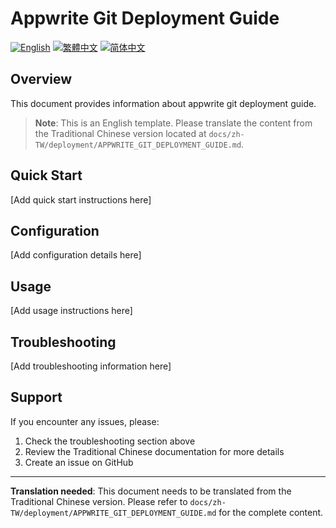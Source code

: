 # Appwrite Git Deployment Guide

[![English](https://img.shields.io/badge/Language-English-blue)](APPWRITE_GIT_DEPLOYMENT_GUIDE.md)
[![繁體中文](https://img.shields.io/badge/Language-繁體中文-red)](../zh-TW/deployment/APPWRITE_GIT_DEPLOYMENT_GUIDE.md)
[![简体中文](https://img.shields.io/badge/Language-简体中文-green)](../zh-CN/deployment/APPWRITE_GIT_DEPLOYMENT_GUIDE.md)

## Overview

This document provides information about appwrite git deployment guide.

> **Note**: This is an English template. Please translate the content from the Traditional Chinese version located at `docs/zh-TW/deployment/APPWRITE_GIT_DEPLOYMENT_GUIDE.md`.

## Quick Start

[Add quick start instructions here]

## Configuration

[Add configuration details here]

## Usage

[Add usage instructions here]

## Troubleshooting

[Add troubleshooting information here]

## Support

If you encounter any issues, please:
1. Check the troubleshooting section above
2. Review the Traditional Chinese documentation for more details
3. Create an issue on GitHub

---

**Translation needed**: This document needs to be translated from the Traditional Chinese version. Please refer to `docs/zh-TW/deployment/APPWRITE_GIT_DEPLOYMENT_GUIDE.md` for the complete content.